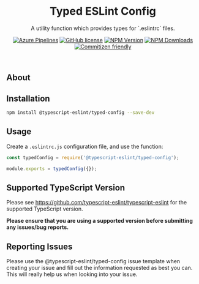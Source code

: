 <h1 align="center">Typed ESLint Config</h1>

<p align="center">A utility function which provides types for `.eslintrc` files.</p>

<p align="center">
    <a href="https://dev.azure.com/typescript-eslint/TypeScript%20ESLint/_build/latest?definitionId=1&branchName=master"><img src="https://img.shields.io/azure-devops/build/typescript-eslint/TypeScript%20ESLint/1/master.svg?label=%F0%9F%9A%80%20Azure%20Pipelines&style=flat-square" alt="Azure Pipelines"/></a>
    <a href="https://github.com/typescript-eslint/typed-config/blob/master/LICENSE"><img src="https://img.shields.io/npm/l/typed-config.svg?style=flat-square" alt="GitHub license" /></a>
    <a href="https://www.npmjs.com/package/@typescript-eslint/typed-config"><img src="https://img.shields.io/npm/v/@typescript-eslint/typed-config.svg?style=flat-square" alt="NPM Version" /></a>
    <a href="https://www.npmjs.com/package/@typescript-eslint/typed-config"><img src="https://img.shields.io/npm/dm/@typescript-eslint/typed-config.svg?style=flat-square" alt="NPM Downloads" /></a>
    <a href="http://commitizen.github.io/cz-cli/"><img src="https://img.shields.io/badge/commitizen-friendly-brightgreen.svg?style=flat-square" alt="Commitizen friendly" /></a>
</p>

<br>

## About

## Installation

```sh
npm install @typescript-eslint/typed-config --save-dev
```

## Usage

Create a `.eslintrc.js` configuration file, and use the function:

```js
const typedConfig = require('@typescript-eslint/typed-config');

module.exports = typedConfig({});
```

## Supported TypeScript Version

Please see https://github.com/typescript-eslint/typescript-eslint for the supported TypeScript version.

**Please ensure that you are using a supported version before submitting any issues/bug reports.**

## Reporting Issues

Please use the @typescript-eslint/typed-config issue template when creating your issue and fill out the information requested as best you can. This will really help us when looking into your issue.
